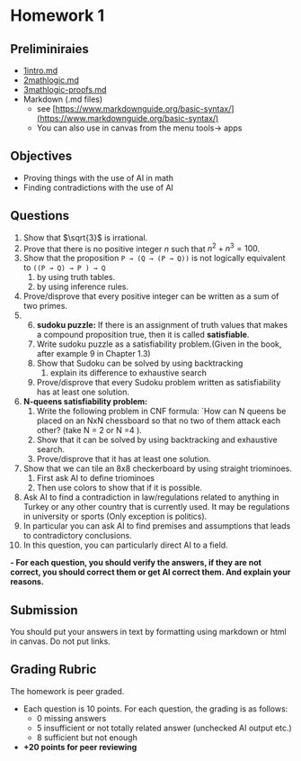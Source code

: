 # Homework 1
## Preliminiraies
- [1intro.md](../lectures/1intro.md)
- [2mathlogic.md](../lectures/2mathlogic.md)
- [3mathlogic-proofs.md](../lectures/3mathlogic-proofs.md)
- Markdown (.md files)  
  - see [https://www.markdownguide.org/basic-syntax/](https://www.markdownguide.org/basic-syntax/)
  - You can also use in canvas from the menu tools-> apps

## Objectives
- Proving things with the use of  AI in math
- Finding contradictions with the use of AI

## Questions
1. Show that $\sqrt{3}$ is irrational.
2. Prove that there is no positive integer $n$ such that $n^2 + n^3 = 100$. 
3. Show that the proposition `P → (Q → (P → Q))` is not logically equivalent to `((P → Q) → P ) → Q` 
   1. by using truth tables.
   2. by using inference rules.
4. Prove/disprove that every positive integer can be written as a sum of two primes.
5. 6. **sudoku puzzle:** If there is an assignment of truth values that makes a compound proposition true, then it is called **satisfiable**.
   1.  Write sudoku puzzle as a satisfiability problem.(Given in the book, after example 9 in Chapter 1.3) 
   2. Show that Sudoku can be solved by using backtracking 
      1. explain its difference to exhaustive search
   3. Prove/disprove that every Sudoku problem written as satisfiability has at least one solution.
6. **N-queens satisfiability problem:**
   1. Write the following problem in CNF formula: `How can N queens be placed on an NxN chessboard so that no two of them attack each other? (take N = 2 or N =4 ).
   2. Show that it can be solved by using backtracking and exhaustive search.
   3. Prove/disprove that it has at least one solution.
7. Show that we can tile an 8x8 checkerboard by using straight triominoes.
   1. First ask AI to define triominoes
   2. Then use colors to show that if it is possible.
8.  Ask AI to find a contradiction in law/regulations related to anything in Turkey or any other country that is currently used. It may be regulations in university or sports (Only exception is politics).
   1. In particular you can ask AI to find premises and assumptions that leads to contradictory conclusions. 
   2. In this question, you can particularly direct AI to a field.

**- For each question, you should verify the answers, if they are not correct, you should correct them or get AI correct them. And explain your reasons.**

## Submission
You should put your answers in text by formatting using markdown or html in canvas.
Do not put links.

## Grading Rubric
The homework is peer graded.

- Each question is 10 points. For each question, the grading is as follows:
  - 0 missing answers
  - 5 insufficient or not totally related answer (unchecked AI output etc.)
  - 8 sufficient but not enough 
- **+20 points for peer reviewing**
 





